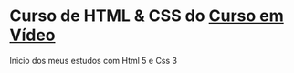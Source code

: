 # Curso de HTML & CSS do <a href="https://www.cursoemvideo.com/">Curso em Vídeo</a>
 Inicio dos meus estudos com Html 5 e Css 3
